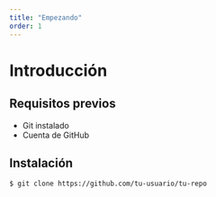 ```yaml
---
title: "Empezando"
order: 1
---
```


# Introducción

## Requisitos previos
- Git instalado
- Cuenta de GitHub

## Instalación
```bash
$ git clone https://github.com/tu-usuario/tu-repo